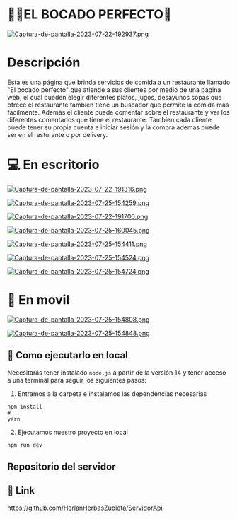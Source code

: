 

# 🧑‍🍳EL BOCADO PERFECTO🍲

[![Captura-de-pantalla-2023-07-22-192937.png](https://i.postimg.cc/CKSSR3f2/Captura-de-pantalla-2023-07-22-192937.png)](https://postimg.cc/QF4RPnmg)


# Descripción

Esta es una página que brinda servicios de comida a un restaurante llamado "El bocado perfecto" que atiende a sus clientes por medio de una página web, el cual pueden elegir diferentes platos, jugos, desayunos sopas que ofrece el restaurante tambien tiene un buscador que permite la comida mas facilmente. Además el cliente puede comentar sobre el restaurante y ver los diferentes comentarios que tiene el restaurante.
Tambien cada cliente puede tener su propia cuenta e iniciar sesión y la compra ademas puede ser en el resturante o por delivery.


# 💻 En escritorio


[![Captura-de-pantalla-2023-07-22-191316.png](https://i.postimg.cc/vmyxQ8Lx/Captura-de-pantalla-2023-07-22-191316.png)](https://postimg.cc/JsTzxLFR)

[![Captura-de-pantalla-2023-07-25-154259.png](https://i.postimg.cc/6qCS2wLq/Captura-de-pantalla-2023-07-25-154259.png)](https://postimg.cc/ZvKj2GQz)

[![Captura-de-pantalla-2023-07-22-191700.png](https://i.postimg.cc/brVFhF7d/Captura-de-pantalla-2023-07-22-191700.png)](https://postimg.cc/ctYc7T4N)

[![Captura-de-pantalla-2023-07-25-160045.png](https://i.postimg.cc/wxhRxZ8G/Captura-de-pantalla-2023-07-25-160045.png)](https://postimg.cc/Z055Vfq8)

[![Captura-de-pantalla-2023-07-25-154411.png](https://i.postimg.cc/GhV8hCgG/Captura-de-pantalla-2023-07-25-154411.png)](https://postimg.cc/tYdC2Lj4)

[![Captura-de-pantalla-2023-07-25-154524.png](https://i.postimg.cc/j2C2tgzM/Captura-de-pantalla-2023-07-25-154524.png)](https://postimg.cc/2LRrxx9W)

[![Captura-de-pantalla-2023-07-25-154724.png](https://i.postimg.cc/s2y2vDYQ/Captura-de-pantalla-2023-07-25-154724.png)](https://postimg.cc/mPX4n46B)

# 📱 En movil

[![Captura-de-pantalla-2023-07-25-154808.png](https://i.postimg.cc/PJLXBLjc/Captura-de-pantalla-2023-07-25-154808.png)](https://postimg.cc/JHLCXztc)

[![Captura-de-pantalla-2023-07-25-154848.png](https://i.postimg.cc/rp88qZT5/Captura-de-pantalla-2023-07-25-154848.png)](https://postimg.cc/qN5fLLz7)



## 🚀 Como ejecutarlo en local

Necesitarás tener instalado ``` node.js ``` a partir de la versión 14 y tener acceso a una terminal para seguir los siguientes pasos:
>
1. Entramos a la carpeta e instalamos las dependencias necesarias
```
npm install
#
yarn
```
>
2. Ejecutamos nuestro proyecto en local
```
npm run dev
```
## Repositorio del servidor
## 🔗 Link
https://github.com/HerlanHerbasZubieta/ServidorApi

